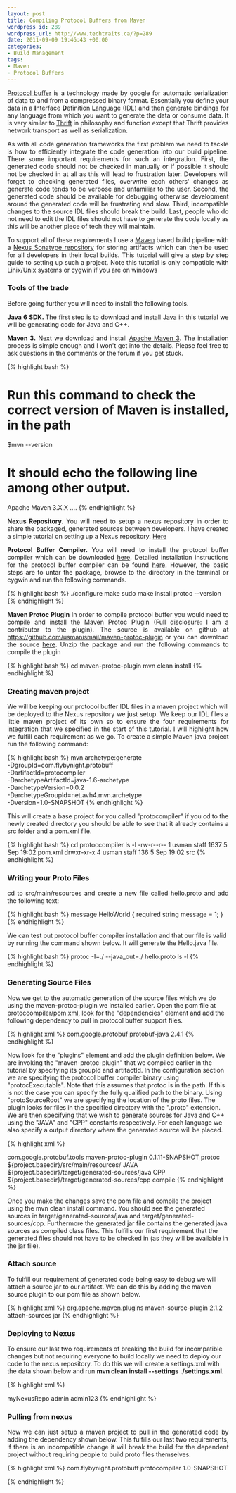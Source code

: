 ```yaml
--- 
layout: post
title: Compiling Protocol Buffers from Maven
wordpress_id: 289
wordpress_url: http://www.techtraits.ca/?p=289
date: 2011-09-09 19:46:43 +00:00
categories: 
- Build Management
tags:
- Maven
- Protocol Buffers
---
```

<p style="text-align: justify;"><a title="Protocol Buffer" href="http://code.google.com/p/protobuf/" target="_blank">Protocol buffer</a> is a technology made by google for automatic serialization of data to and from a compressed binary format. Essentially you define your data in a <strong>I</strong>nterface <strong>D</strong>efinition <strong>L</strong>anguage <a title="IDL" href="http://en.wikipedia.org/wiki/IDL_%28programming_language%29" target="_blank">(IDL)</a> and then generate bindings for any language from which you want to generate the data or consume data. It is very similar to <a title="Thrift" href="http://thrift.apache.org/" target="_blank">Thrift</a> in philosophy and function except that Thrift provides network transport as well as serialization.</p>

<!--more-->

<p style="text-align: justify;">As with all code generation frameworks the first problem we need to tackle is how to efficiently integrate the code generation into our build pipeline. There some important requirements for such an integration. First, the generated code should not be checked in manually or if possible it should not be checked in at all as this will lead to frustration later. Developers will forget to checking generated files, overwrite each others' changes as generate code tends to be verbose and unfamiliar to the user. Second, the generated code should be available for debugging otherwise development around the generated code will be frustrating and slow. Third, incompatible changes to the source IDL files should break the build. Last, people who do not need to edit the IDL files should not have to generate the code locally as this will be another piece of tech they will maintain.</p>

<p style="text-align: justify;">To support all of these requirements I use a <a title="Maven" href="http://maven.apache.org/" target="_blank">Maven</a> based build pipeline with a <a title="Nexus Sonatype" href="http://nexus.sonatype.org/" target="_blank">Nexus Sonatype repository</a> for storing artifacts which can then be used for all developers in their local builds. This tutorial will give a step by step guide to setting up such a project. Note this tutorial is only compatible with Linix/Unix systems or cygwin if you are on windows</p>



<h3 style="text-align: justify;">Tools of the trade</h3>

Before going further you will need to install the following tools.

<p style="text-align: justify;">
<strong>Java 6 SDK. </strong>The first step is to download and install <a title="http://www.java.com/en/download/" href="http://www.java.com/en/download/" target="_blank">Java</a> in this tutorial we will be generating code for Java and C++.</p>

<p style="text-align: justify;">
<strong>Maven 3.</strong> Next we download and install <a title="http://maven.apache.org/download.html" href="http://maven.apache.org/download.html" target="_blank"> Apache Maven 3</a>. The installation process is simple enough and I won't get into the details. Please feel free to ask questions in the comments or the forum if you get stuck.</p>


{% highlight bash %}
# Run this command to check the correct version of Maven is installed, in the path
$mvn  --version
# It should echo the following line among other output.
Apache Maven 3.X.X ....
{% endhighlight %}
&nbsp;


<p style="text-align: justify;"><strong>Nexus Repository.</strong> You will need to setup a nexus repository in order to share the packaged, generated sources between developers. I have created a simple tutorial on setting up a Nexus repository. <a title="Setting up Nexus Repository " href="http://www.techtraits.ca/?p=315" target="_blank">Here</a></p>

<p style="text-align: justify;"><strong>Protocol Buffer Compiler.</strong> You will need to install the protocol buffer compiler which can be downloaded <a title="http://protobuf.googlecode.com/files/protobuf-2.4.1.tar.bz2" href="http://protobuf.googlecode.com/files/protobuf-2.4.1.tar.bz2">here</a>. Detailed installation instructions for the protocol buffer compiler can be found <a title="http://code.google.com/p/protobuf/source/browse/trunk/INSTALL.txt" href="http://code.google.com/p/protobuf/source/browse/trunk/INSTALL.txt" target="_blank">here</a>. However, the basic steps are to untar the package, browse to the directory in the terminal or cygwin and run the following commands.</p>


{% highlight bash %}
./configure
make
sudo make install
protoc --version
{% endhighlight %}
&nbsp;

<p style="text-align: justify;"><strong>Maven Protoc Plugin</strong> In order to compile protocol buffer you would need to compile and install the Maven Protoc Plugin (Full disclosure: I am a contributor to the plugin). The source is available on github at <a title="https://github.com/usmanismail/maven-protoc-plugin" href="https://github.com/usmanismail/maven-protoc-plugin" target="_blank">https://github.com/usmanismail/maven-protoc-plugin</a> or you can download the source <a href="http://www.techtraits.ca/wp-content/uploads/2011/09/maven-protoc-plugin.zip">here</a>. Unzip the package and run the following commands to compile the plugin</p>


{% highlight bash %}
cd maven-protoc-plugin
mvn clean install
{% endhighlight %}
&nbsp;

<h3>Creating maven project</h3>

<p style="text-align: justify;">We will be keeping our protocol buffer IDL files in a maven project which will be deployed to the Nexus repository we just setup. We keep our IDL files a little maven project of its own so to ensure the four requirements for integration that we specified in the start of this tutorial. I will highlight how we fulfill each requirement as we go. To create a simple Maven java project run the following command:</p>


{% highlight bash %}
   mvn archetype:generate                         \
	  -DgroupId=com.flybynight.protobuff          \
	  -DartifactId=protocompiler                  \
	  -DarchetypeArtifactId=java-1.6-archetype    \
	  -DarchetypeVersion=0.0.2                    \
	  -DarchetypeGroupId=net.avh4.mvn.archetype   \
	  -Dversion=1.0-SNAPSHOT
{% endhighlight %}
&nbsp;

<p style="text-align: justify;">This will create a base project for you called "protocompiler" if you cd to the newly created directory you should be able to see that it already contains a src folder and a pom.xml file.</p>

{% highlight bash %}
cd protoccompiler
ls -l
-rw-r--r--  1 usman  staff  1637  5 Sep 19:02 pom.xml
drwxr-xr-x  4 usman  staff   136  5 Sep 19:02 src
{% endhighlight %}
&nbsp;

<h3>Writing your Proto Files</h3>

<p style="text-align: justify;">cd to src/main/resources and create a new file called hello.proto and add the following text:</p>


{% highlight bash %}
message HelloWorld {
  required string message = 1;
}
{% endhighlight %}
&nbsp;

We can test out protocol buffer compiler installation and that our file is valid by running the command shown below. It will generate the Hello.java file.

{% highlight bash %}
protoc -I=./ --java_out=./ hello.proto
ls -l
{% endhighlight %}
&nbsp;

<h3>Generating Source Files</h3>

<p style="text-align: justify;">

Now we get to the automatic generation of the source files which we do using the maven-protoc-plugin we installed earlier. Open the pom file at protoccompiler/pom.xml, look for the "dependencies" element and add the following dependency to pull in protocol buffer support files.</p>

{% highlight xml %}
<dependency>
    <groupId>com.google.protobuf</groupId>
    <artifactId>protobuf-java</artifactId>
    <version>2.4.1</version>
</dependency>
{% endhighlight %}
&nbsp;
<p style="text-align: justify;">

Now look for the "plugins" element and add the plugin definition below. We are invoking the "maven-protoc-plugin" that we compiled earlier in the tutorial by specifying its groupId and artifactId. In the configuration section we are specifying the protocol buffer compiler binary using "protocExecutable". Note that this assumes that protoc is in the path. If this is not the case you can specify the fully qualified path to the binary. Using "protoSourceRoot" we are specifying the location of the proto files. The plugin looks for files in the specified directory with the ".proto" extension. We are then specifying that we wish to generate sources for Java and C++ using the "JAVA" and "CPP" constants respectively. For each language we also specify a output directory where the generated source will be placed.</p>

{% highlight xml %}

<plugin>
    <groupId>com.google.protobuf.tools</groupId>
    <artifactId>maven-protoc-plugin</artifactId>
    <version>0.1.11-SNAPSHOT</version>
    <configuration>
        <protocExecutable>protoc</protocExecutable>
        <protoSourceRoot>${project.basedir}/src/main/resources/</protoSourceRoot>
        <languageSpecifications>
            <LanguageSpecification>
               <language>JAVA</language>
               <outputDirectory>
               		${project.basedir}/target/generated-sources/java
               </outputDirectory>
            </LanguageSpecification>
	    <LanguageSpecification>
	        <language>CPP</language>
        	<outputDirectory>
        		${project.basedir}/target/generated-sources/cpp
        	</outputDirectory>
	    </LanguageSpecification>
        </languageSpecifications>						
    </configuration>
    <executions>
        <execution>
            <goals>
                <goal>compile</goal>
            </goals>
        </execution>
    </executions>
</plugin>
{% endhighlight %}
&nbsp;


<p style="text-align: justify;">

Once you make the changes save the pom file and compile the project using the mvn clean install command. You should see the generated sources in target/generated-sources/java and target/generated-sources/cpp. Furthermore the generated jar file contains the generated java sources as compiled class files. This fulfills our first requirement that the generated files should not have to be checked in (as they will be available in the jar file). </p>



<h3>Attach source</h3>

<p style="text-align: justify;">

To fulfill our requirement of generated code being easy to debug we will attach a source jar to our artifact. We can do this by adding the maven source plugin to our pom file as shown below.</p>

{% highlight xml %}
<plugin>
	<groupId>org.apache.maven.plugins</groupId>
	<artifactId>maven-source-plugin</artifactId>
	<version>2.1.2</version>
	<executions>
		<execution>
			<id>attach-sources</id>
			<goals>
				<goal>jar</goal>
			</goals>
		</execution>
	</executions>
</plugin>
{% endhighlight %}
&nbsp;


<h3>Deploying to Nexus</h3>

<p style="text-align: justify;">

To ensure our last two requirements of breaking the build for incompatible changes but not requiring everyone to build locally we need to deploy our code to the nexus repository. To do this we will create a settings.xml with the data shown below and run <strong>mvn clean install --settings ./settings.xml</strong>.</p>

{% highlight xml %}
<?xml version="1.0" encoding="UTF-8"?>
<settings xmlns="http://maven.apache.org/SETTINGS/1.0.0" 
          xmlns:xsi="http://www.w3.org/2001/XMLSchema-instance" 
          xsi:schemaLocation="http://maven.apache.org/SETTINGS/1.0.0 http://maven.apache.org/xsd/settings-1.0.0.xsd">

<servers>
    <server>
      <id>myNexusRepo</id>
      <username>admin</username>
      <password>admin123</password>
    </server>
</servers>
</settings>
{% endhighlight %}
&nbsp;



<h3>Pulling from nexus</h3>

<p style="text-align: justify;">
Now we can just setup a maven project to pull in the generated code by adding the dependency shown below. This fulfills our last two requirements, if there is an incompatible change it will break the build for the dependent project without requiring people to build proto files themselves.  </p>

{% highlight xml %}
<dependency>
    <groupId>com.flybynight.protobuff</groupId>
    <artifactId>protocompiler</artifactId>
    <version>1.0-SNAPSHOT</version>
</dependency>

{% endhighlight %}




